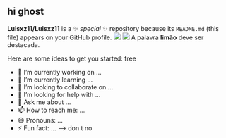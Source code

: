 ## hi ghost
**Luisxz11/Luisxz11** is a ✨ _special_ ✨ repository because its `README.md` (this file) appears on your GitHub profile.
![](link)
![](link)
A palavra **limão** deve ser destacada.

Here are some ideas to get you started:
free 
- 🔭 I’m currently working on ...
- 🌱 I’m currently learning ...
- 👯 I’m looking to collaborate on ...
- 🤔 I’m looking for help with ...
- 💬 Ask me about ...
- 📫 How to reach me: ...
- 😄 Pronouns: ...
- ⚡ Fun fact: ...
-->
don t no
